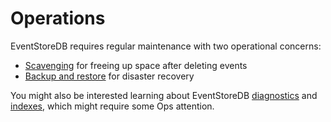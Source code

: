# Operations

EventStoreDB requires regular maintenance with two operational concerns:

- [Scavenging](./scavenge.md) for freeing up space after deleting events
- [Backup and restore](./database-backup.md) for disaster recovery

You might also be interested learning about EventStoreDB [diagnostics](../diagnostics/) and [indexes](../indexes/), which might require some Ops attention.
